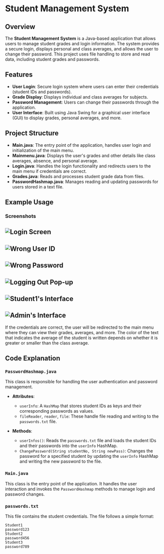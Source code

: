 # Student Management System

## Overview

The **Student Management System** is a Java-based application that allows users to manage student grades and login information. The system provides a secure login, displays personal and class averages, and allows the user to change their password. This project uses file handling to store and read data, including student grades and passwords.

## Features

- **User Login**: Secure login system where users can enter their credentials (student IDs and passwords).
- **Grade Display**: Displays individual and class averages for subjects.
- **Password Management**: Users can change their passwords through the application.
- **User Interface**: Built using Java Swing for a graphical user interface (GUI) to display grades, personal averages, and more.

## Project Structure

- **Main.java**: The entry point of the application, handles user login and initialization of the main menu.
- **Mainmenu.java**: Displays the user's grades and other details like class averages, absence, and personal average.
- **Login.java**: Handles the login functionality and redirects users to the main menu if credentials are correct.
- **Grades.java**: Reads and processes student grade data from files.
- **PasswordHashmap.java**: Manages reading and updating passwords for users stored in a text file.
## Example Usage

### Screenshots

![Login Screen](e-school/github4.png)
---
![Wrong User ID](e-school/github5.png)
---
![Wrong Password](e-school/github6.png)
---
![Logging Out Pop-up](e-school/github2.png)
---
![Student1's Interface](e-school/github3.png)
---
![Admin's Interface](e-school/github1.png)
---
If the credentials are correct, the user will be redirected to the main menu where they can view their grades, averages, and more. The color of the text that indicates the average of the student is written depends on whether it is greater or smaller than the class average.

## Code Explanation

### `PasswordHashmap.java`

This class is responsible for handling the user authentication and password management.

- **Attributes**:
  - `userInfo`: A `HashMap` that stores student IDs as keys and their corresponding passwords as values.
  - `fileReader`, `reader`, `file`: These handle file reading and writing to the `passwords.txt` file.

- **Methods**:
  - `userInfos()`: Reads the `passwords.txt` file and loads the student IDs and their passwords into the `userInfo` HashMap.
  - `ChangePassword(String studentNo, String newPass)`: Changes the password for a specified student by updating the `userInfo` HashMap and writing the new password to the file.

### `Main.java`

This class is the entry point of the application. It handles the user interaction and invokes the `PasswordHashmap` methods to manage login and password changes.

### `passwords.txt`

This file contains the student credentials. The file follows a simple format:

```plaintext
Student1
password123
Student2
password456
Student3
password789
